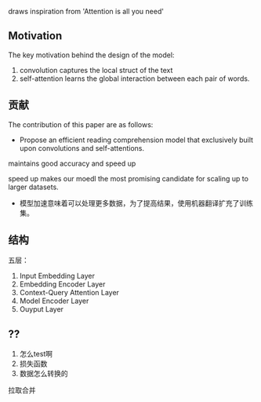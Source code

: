draws inspiration from 'Attention is all you need'
## Motivation
The key motivation behind the design of the model:
1. convolution captures the local struct of the text
2. self-attention learns the global interaction between each pair of words.

## 贡献
The contribution of this paper are as follows:
* Propose an efficient reading comprehension model that exclusively built upon convolutions and self-attentions.

maintains good accuracy and speed up

speed up makes our moedl the most promising candidate for scaling up to larger datasets.

* 模型加速意味着可以处理更多数据，为了提高结果，使用机器翻译扩充了训练集。

## 结构
五层：
1. Input Embedding Layer
2. Embedding Encoder Layer
3. Context-Query Attention Layer
4. Model Encoder Layer
5. Ouyput Layer





## ??
1. 怎么test啊
2.  损失函数
3.  数据怎么转换的

拉取合并
